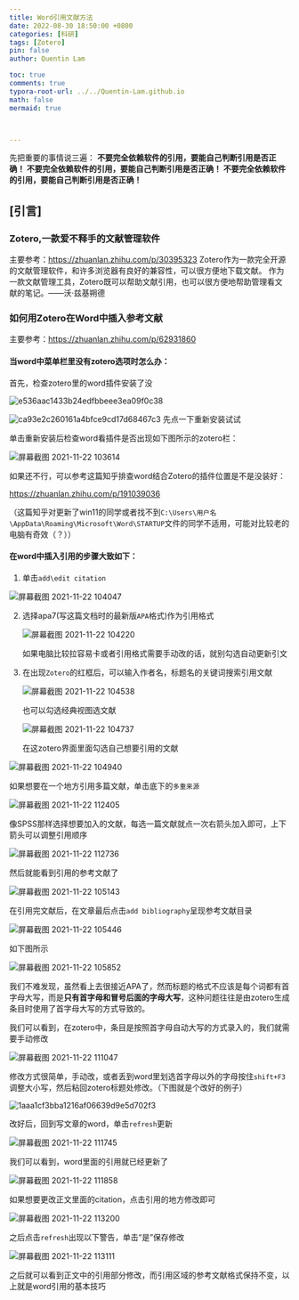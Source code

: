 ```yaml
---
title: Word引用文献方法
date: 2022-08-30 18:50:00 +0800
categories: [科研]
tags: [Zotero]
pin: false
author: Quentin Lam

toc: true
comments: true
typora-root-url: ../../Quentin-Lam.github.io
math: false
mermaid: true



---
```


先把重要的事情说三遍：
**不要完全依赖软件的引用，要能自己判断引用是否正确！
不要完全依赖软件的引用，要能自己判断引用是否正确！
不要完全依赖软件的引用，要能自己判断引用是否正确！**

## [引言]

### Zotero,一款爱不释手的文献管理软件

主要参考：https://zhuanlan.zhihu.com/p/30395323
Zotero作为一款完全开源的文献管理软件，和许多浏览器有良好的兼容性，可以很方便地下载文献。
作为一款文献管理工具，Zotero既可以帮助文献引用，也可以很方便地帮助管理看文献的笔记。——沃·兹基朔德

### 如何用Zotero在Word中插入参考文献

主要参考：https://zhuanlan.zhihu.com/p/62931860

#### 当word中菜单栏里没有zotero选项时怎么办：

首先，检查zotero里的word插件安装了没

![e536aac1433b24edfbbeee3ea09f0c38](/assets/blog_res/2022-08-30-Word%E5%BC%95%E7%94%A8%E6%96%87%E7%8C%AE%E6%96%B9%E6%B3%95.assets/e536aac1433b24edfbbeee3ea09f0c38-16618578578437.png)

![ca93e2c260161a4bfce9cd17d68467c3](/assets/blog_res/2022-08-30-Word%E5%BC%95%E7%94%A8%E6%96%87%E7%8C%AE%E6%96%B9%E6%B3%95.assets/ca93e2c260161a4bfce9cd17d68467c3-16618578578438.png)
先点一下重新安装试试

单击重新安装后检查word看插件是否出现如下图所示的zotero栏：

![屏幕截图 2021-11-22 103614](/assets/blog_res/2022-08-30-Word%E5%BC%95%E7%94%A8%E6%96%87%E7%8C%AE%E6%96%B9%E6%B3%95.assets/%E5%B1%8F%E5%B9%95%E6%88%AA%E5%9B%BE%202021-11-22%20103614-166185785784419.png)

如果还不行，可以参考这篇知乎排查word结合Zotero的插件位置是不是没装好：

https://zhuanlan.zhihu.com/p/191039036

（这篇知乎对更新了win11的同学或者找不到`C:\Users\用户名\AppData\Roaming\Microsoft\Word\STARTUP`文件的同学不适用，可能对比较老的电脑有奇效（？））

#### 在word中插入引用的步骤大致如下：

1. 单击`add\edit citation`

![屏幕截图 2021-11-22 104047](/assets/blog_res/2022-08-30-Word%E5%BC%95%E7%94%A8%E6%96%87%E7%8C%AE%E6%96%B9%E6%B3%95.assets/%E5%B1%8F%E5%B9%95%E6%88%AA%E5%9B%BE%202021-11-22%20104047-166185785784423.png)

2. 选择apa7(写这篇文档时的最新版`APA`格式)作为引用格式

   ![屏幕截图 2021-11-22 104220](/assets/blog_res/2022-08-30-Word%E5%BC%95%E7%94%A8%E6%96%87%E7%8C%AE%E6%96%B9%E6%B3%95.assets/%E5%B1%8F%E5%B9%95%E6%88%AA%E5%9B%BE%202021-11-22%20104220-166185785784420.png)

   如果电脑比较拉容易卡或者引用格式需要手动改的话，就别勾选自动更新引文

3. 在出现`Zotero`的红框后，可以输入作者名，标题名的关键词搜索引用文献

   ![屏幕截图 2021-11-22 104538](/assets/blog_res/2022-08-30-Word%E5%BC%95%E7%94%A8%E6%96%87%E7%8C%AE%E6%96%B9%E6%B3%95.assets/%E5%B1%8F%E5%B9%95%E6%88%AA%E5%9B%BE%202021-11-22%20104538-166185785784421.png)

   也可以勾选经典视图选文献

   ![屏幕截图 2021-11-22 104737](/assets/blog_res/2022-08-30-Word%E5%BC%95%E7%94%A8%E6%96%87%E7%8C%AE%E6%96%B9%E6%B3%95.assets/%E5%B1%8F%E5%B9%95%E6%88%AA%E5%9B%BE%202021-11-22%20104737-166185785784422.png)

   在这zotero界面里面勾选自己想要引用的文献

![屏幕截图 2021-11-22 104940](/assets/blog_res/2022-08-30-Word%E5%BC%95%E7%94%A8%E6%96%87%E7%8C%AE%E6%96%B9%E6%B3%95.assets/%E5%B1%8F%E5%B9%95%E6%88%AA%E5%9B%BE%202021-11-22%20104940-16618578578439.png)

   如果想要在一个地方引用多篇文献，单击底下的`多重来源`

![屏幕截图 2021-11-22 112405](/assets/blog_res/2022-08-30-Word%E5%BC%95%E7%94%A8%E6%96%87%E7%8C%AE%E6%96%B9%E6%B3%95.assets/%E5%B1%8F%E5%B9%95%E6%88%AA%E5%9B%BE%202021-11-22%20112405-166185785784310.png)

   像SPSS那样选择想要加入的文献，每选一篇文献就点一次右箭头加入即可，上下箭头可以调整引用顺序

![屏幕截图 2021-11-22 112736](/assets/blog_res/2022-08-30-Word%E5%BC%95%E7%94%A8%E6%96%87%E7%8C%AE%E6%96%B9%E6%B3%95.assets/%E5%B1%8F%E5%B9%95%E6%88%AA%E5%9B%BE%202021-11-22%20112736-166185785784311.png)

然后就能看到引用的参考文献了

   ![屏幕截图 2021-11-22 105143](/assets/blog_res/2022-08-30-Word%E5%BC%95%E7%94%A8%E6%96%87%E7%8C%AE%E6%96%B9%E6%B3%95.assets/%E5%B1%8F%E5%B9%95%E6%88%AA%E5%9B%BE%202021-11-22%20105143-166185785784524.png)

在引用完文献后，在文章最后点击`add bibliography`呈现参考文献目录

![屏幕截图 2021-11-22 105446](/assets/blog_res/2022-08-30-Word%E5%BC%95%E7%94%A8%E6%96%87%E7%8C%AE%E6%96%B9%E6%B3%95.assets/%E5%B1%8F%E5%B9%95%E6%88%AA%E5%9B%BE%202021-11-22%20105446-166185785784312.png)

如下图所示

![屏幕截图 2021-11-22 105852](/assets/blog_res/2022-08-30-Word%E5%BC%95%E7%94%A8%E6%96%87%E7%8C%AE%E6%96%B9%E6%B3%95.assets/%E5%B1%8F%E5%B9%95%E6%88%AA%E5%9B%BE%202021-11-22%20105852-166185785784313.png)

   我们不难发现，虽然看上去很接近APA了，然而标题的格式不应该是每个词都有首字母大写，而是**只有首字母和冒号后面的字母大写**，这种问题往往是由zotero生成条目时使用了首字母大写的方式导致的。

我们可以看到，在zotero中，条目是按照首字母自动大写的方式录入的，我们就需要手动修改

   ![屏幕截图 2021-11-22 111047](/assets/blog_res/2022-08-30-Word%E5%BC%95%E7%94%A8%E6%96%87%E7%8C%AE%E6%96%B9%E6%B3%95.assets/%E5%B1%8F%E5%B9%95%E6%88%AA%E5%9B%BE%202021-11-22%20111047-166185785784525.png)

修改方式很简单，手动改，或者丢到word里划选首字母以外的字母按住`shift+F3`调整大小写，然后粘回zotero标题处修改。（下图就是个改好的例子）

![1aaa1cf3bba1216af06639d9e5d702f3](/assets/blog_res/2022-08-30-Word%E5%BC%95%E7%94%A8%E6%96%87%E7%8C%AE%E6%96%B9%E6%B3%95.assets/1aaa1cf3bba1216af06639d9e5d702f3-166185785784314.png)

改好后，回到写文章的word，单击`refresh`更新

![屏幕截图 2021-11-22 111745](/assets/blog_res/2022-08-30-Word%E5%BC%95%E7%94%A8%E6%96%87%E7%8C%AE%E6%96%B9%E6%B3%95.assets/%E5%B1%8F%E5%B9%95%E6%88%AA%E5%9B%BE%202021-11-22%20111745-166185785784315.png)

我们可以看到，word里面的引用就已经更新了

![屏幕截图 2021-11-22 111858](/assets/blog_res/2022-08-30-Word%E5%BC%95%E7%94%A8%E6%96%87%E7%8C%AE%E6%96%B9%E6%B3%95.assets/%E5%B1%8F%E5%B9%95%E6%88%AA%E5%9B%BE%202021-11-22%20111858-166185785784316.png)

如果想要更改正文里面的citation，点击引用的地方修改即可

![屏幕截图 2021-11-22 113200](/assets/blog_res/2022-08-30-Word%E5%BC%95%E7%94%A8%E6%96%87%E7%8C%AE%E6%96%B9%E6%B3%95.assets/%E5%B1%8F%E5%B9%95%E6%88%AA%E5%9B%BE%202021-11-22%20113200-166185785784417.png)

之后点击`refresh`出现以下警告，单击“是”保存修改

![屏幕截图 2021-11-22 113111](/assets/blog_res/2022-08-30-Word%E5%BC%95%E7%94%A8%E6%96%87%E7%8C%AE%E6%96%B9%E6%B3%95.assets/%E5%B1%8F%E5%B9%95%E6%88%AA%E5%9B%BE%202021-11-22%20113111-166185785784418.png)

之后就可以看到正文中的引用部分修改，而引用区域的参考文献格式保持不变，以上就是word引用的基本技巧
